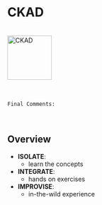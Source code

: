 # CKAD

<br>

<img width="100" alt="CKAD" src="https://user-images.githubusercontent.com/34093915/126874239-bee97f81-3fab-409f-95d9-6d09652a744f.png"> 

<br>
<br>
<br>

``` Final Comments: ```

<br>

## Overview
* **ISOLATE**: 
    * learn the concepts
* **INTEGRATE**: 
    * hands on exercises
* **IMPROVISE**: 
    * in-the-wild experience

